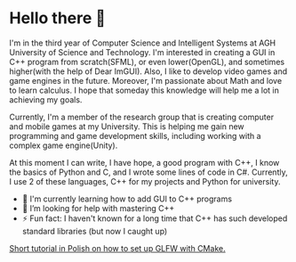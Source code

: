 # Hello there 👋

I'm in the third year of Computer Science and Intelligent Systems at AGH University of Science and Technology. I'm interested in creating a GUI in C++ program from scratch(SFML), or even lower(OpenGL), and sometimes higher(with the help of Dear ImGUI). Also, I like to develop video games and game engines in the future. Moreover, I'm passionate about Math and love to learn calculus. I hope that someday this knowledge will help me a lot in achieving my goals.

Currently, I'm a member of the research group that is creating computer and mobile games at my University. This is helping me gain new programming and game development skills, including working with a complex game engine(Unity).

At this moment I can write, I have hope, a good program with C++, I know the basics of Python and C, and I wrote some lines of code in C#. Currently, I use 2 of these languages, C++ for my projects and Python for university.

- 🌱 I'm currently learning how to add GUI to C++ programs
- 🤔 I’m looking for help with mastering C++
- ⚡ Fun fact: I haven't known for a long time that C++ has such developed standard libraries (but now I caught up)

[Short tutorial in Polish on how to set up GLFW with CMake.](https://tosiekdev.github.io/) 
